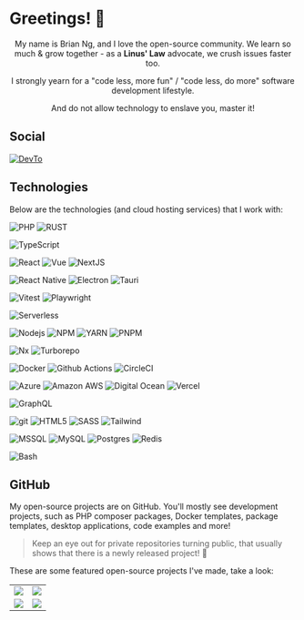 # Greetings! :wave:

<p align="center">
My name is Brian Ng, and I love the open-source community. We learn so much & grow together - as a <b>Linus' Law</b> advocate, we crush issues faster too.
</p>

<p align="center">
I strongly yearn for a "code less, more fun" / "code less, do more" software development lifestyle.
</p>

<p align="center">
And do not allow technology to enslave you, master it!
</p>

## Social

<p>
<a href="https://dev.to/brifiction" target="_blank"> <img alt="DevTo" src="https://img.shields.io/badge/dev.to-0A0A0A?style=for-the-badge&logo=devdotto&logoColor=white" /></a>
</p>

## Technologies

Below are the technologies (and cloud hosting services) that I work with:

<p>
  <img alt="PHP" src="https://img.shields.io/badge/-PHP-8892be?style=for-the-badge&logo=php&logoColor=white" />
  <img alt="RUST" src="https://img.shields.io/badge/-RUST-b7410e?style=for-the-badge&logo=rust&logoColor=white" />
  <!-- <img alt=".Net" src="https://img.shields.io/badge/-.Net-512bd4?style=for-the-badge&logo=dotnet&logoColor=white" /> -->
</p>

<p>
    <img alt="TypeScript" src="https://img.shields.io/badge/-TypeScript-007ACC?style=for-the-badge&logo=typescript&logoColor=white" />
</p>

<p>
  <img alt="React" src="https://img.shields.io/badge/-React-45b8d8?style=for-the-badge&logo=react&logoColor=white" />
  <img alt="Vue" src="https://img.shields.io/badge/-Vue-42b883?style=for-the-badge&logo=vue.js&logoColor=white" />
  <img alt="NextJS" src="https://img.shields.io/badge/-NextJS-black?style=for-the-badge&logo=next.js&logoColor=white" />
</p>

<p>
  <img alt="React Native" src="https://img.shields.io/badge/React_Native-20232A?style=for-the-badge&logo=react&logoColor=61DAFB" />
  <img alt="Electron" src="https://img.shields.io/badge/Electron-20232A?style=for-the-badge&logo=electron&logoColor=61DAFB" />
  <img alt="Tauri" src="https://img.shields.io/badge/-Tauri-b7410e?style=for-the-badge&logo=tauri&logoColor=white" />
</p>

<p>
  <img alt="Vitest" src="https://img.shields.io/badge/-Vitest-45ba4b?style=for-the-badge&logo=vitest&logoColor=white" />
  <img alt="Playwright" src="https://img.shields.io/badge/-Playwright-45ba4b?style=for-the-badge&logo=playwright&logoColor=white" />
</p>

<p>
  <img alt="Serverless" src="https://img.shields.io/badge/-Serverless-000000?style=for-the-badge&logo=serverless&logoColor=fd5750" />
</p>
    
<p>
  <img alt="Nodejs" src="https://img.shields.io/badge/-Nodejs-43853d?style=for-the-badge&logo=Node.js&logoColor=white" />
  <img alt="NPM" src="https://img.shields.io/badge/-NPM-CB3837?style=for-the-badge&logo=npm&logoColor=white" />
  <img alt="YARN" src="https://img.shields.io/badge/-YARN-2188b6?style=for-the-badge&logo=yarn&logoColor=white" />
  <img alt="PNPM" src="https://img.shields.io/badge/-PNPM-e6a700?style=for-the-badge&logo=pnpm&logoColor=white" />
</p>
  
<p>
<img alt="Nx" src="https://img.shields.io/badge/nx-143055?style=for-the-badge&logo=nx&logoColor=white" />
<img alt="Turborepo" src="https://img.shields.io/badge/turborepo-000000?style=for-the-badge&logo=turborepo&logoColor=white" />
</p>

<p>
  <img alt="Docker" src="https://img.shields.io/badge/-Docker-46a2f1?style=for-the-badge&logo=docker&logoColor=white" />
  <img alt="Github Actions" src="https://img.shields.io/badge/-Github_Actions-2088FF?style=for-the-badge&logo=github-actions&logoColor=white" />
  <img alt="CircleCI" src="https://img.shields.io/badge/circleci-343434?style=for-the-badge&logo=circleci&logoColor=white" />
</p>

<p>
  <img alt="Azure" src="https://img.shields.io/badge/-Azure-2088FF?style=for-the-badge&logo=microsoft-azure&logoColor=white" />
  <img alt="Amazon AWS" src="https://img.shields.io/badge/-Amazon%20AWS-FF9900?style=for-the-badge&logo=amazon-aws&logoColor=white" />
  <img alt="Digital Ocean" src="https://img.shields.io/badge/-Digital_Ocean-008bcf?style=for-the-badge&logo=digitalocean&logoColor=white" />
  <img alt="Vercel" src="https://img.shields.io/badge/Vercel-000000?style=for-the-badge&logo=vercel&logoColor=white" />
</p>

<p>  
  <img alt="GraphQL" src="https://img.shields.io/badge/-GraphQL-E10098?style=for-the-badge&logo=graphql&logoColor=white" />
</p>

<p>
  <img alt="git" src="https://img.shields.io/badge/-Git-F05032?style=for-the-badge&logo=git&logoColor=white" />
  <img alt="HTML5" src="https://img.shields.io/badge/-HTML5-E34F26?style=for-the-badge&logo=html5&logoColor=white" />
  <img alt="SASS" src="https://img.shields.io/badge/-Sass-CC6699?style=for-the-badge&logo=sass&logoColor=white" />
  <img alt="Tailwind" src="https://img.shields.io/badge/-Tailwind-0ea4e9?style=for-the-badge&logo=tailwindcss&logoColor=white" />
</p>

<p>
  <img alt="MSSQL" src="https://img.shields.io/badge/-MSSQL-2088FF?style=for-the-badge&logo=microsoft-sql-server&logoColor=white" />
  <img alt="MySQL" src="https://img.shields.io/badge/-MySql-13aa52?style=for-the-badge&logo=mysql&logoColor=white" />
  <img alt="Postgres" src="https://img.shields.io/badge/-Postgres-007bff?style=for-the-badge&logo=postgresql&logoColor=white" />
  <img alt="Redis" src="https://img.shields.io/badge/-Redis-D82C20?style=for-the-badge&logo=redis&logoColor=white" />
</p>

<p>
<img alt="Bash" src="https://img.shields.io/badge/Shell_Script-121011?style=for-the-badge&logo=gnu-bash&logoColor=white" />
</p>

## GitHub

My open-source projects are on GitHub. You'll mostly see development projects, such as PHP composer packages, Docker templates, package templates, desktop applications, code examples and more!

> Keep an eye out for private repositories turning public, that usually shows that there is a newly released project! :rocket:

These are some featured open-source projects I've made, take a look:

<table border="0">
 <tr>
    <td><a href="https://github.com/entwurfhaus/docker-compose-templates">
  <img align="center" src="https://github-readme-stats.vercel.app/api/pin/?username=entwurfhaus&show_owner=true&repo=docker-compose-templates&theme=nord" />
</a></td>
    <td><a href="https://github.com/entwurfhaus/vite-vanilla-ts-template">
  <img align="center" src="https://github-readme-stats.vercel.app/api/pin/?username=entwurfhaus&show_owner=true&repo=vite-vanilla-ts-template&theme=nord" />
</a></td>
 </tr>
 <tr>
    <td><a href="https://github.com/brifiction/laravel-boilerplate">
  <img align="center" src="https://github-readme-stats.vercel.app/api/pin/?username=brifiction&show_owner=true&repo=laravel-boilerplate&theme=nord" />
</a></td>
    <td><a href="https://github.com/entwurfhaus/vite-vanilla-ts-module">
  <img align="center" src="https://github-readme-stats.vercel.app/api/pin/?username=entwurfhaus&show_owner=true&repo=vite-vanilla-ts-module&theme=nord" />
</a></td>
 </tr>
</table>
